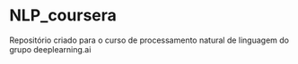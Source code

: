 # NLP_coursera
Repositório criado para o curso de processamento natural de linguagem do grupo deeplearning.ai

